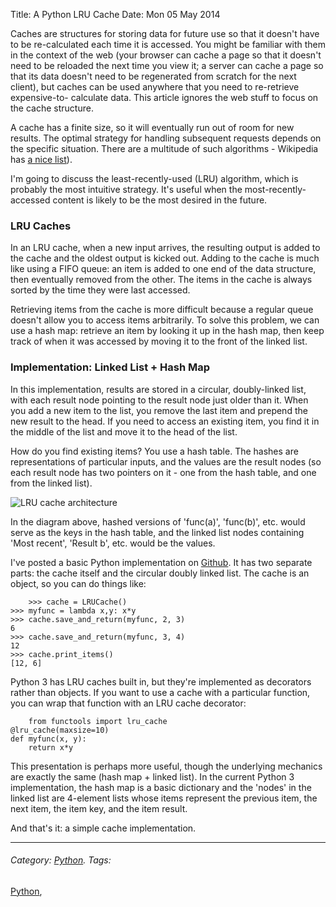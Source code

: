 Title: A Python LRU Cache
Date: Mon 05 May 2014

Caches are structures for storing data for future use so that it doesn't have
to be re-calculated each time it is accessed. You might be familiar with them
in the context of the web (your browser can cache a page so that it doesn't
need to be reloaded the next time you view it; a server can cache a page so
that its data doesn't need to be regenerated from scratch for the next
client), but caches can be used anywhere that you need to re-retrieve
expensive-to- calculate data. This article ignores the web stuff to focus on
the cache structure.

A cache has a finite size, so it will eventually run out of room for new
results. The optimal strategy for handling subsequent requests depends on the
specific situation. There are a multitude of such algorithms - Wikipedia has
[a nice list](https://en.wikipedia.org/wiki/Cache_algorithms)).

I'm going to discuss the least-recently-used (LRU) algorithm, which is
probably the most intuitive strategy. It's useful when the most-recently-
accessed content is likely to be the most desired in the future.

### LRU Caches

In an LRU cache, when a new input arrives, the resulting output is added to
the cache and the oldest output is kicked out. Adding to the cache is much
like using a FIFO queue: an item is added to one end of the data structure,
then eventually removed from the other. The items in the cache is always
sorted by the time they were last accessed.

Retrieving items from the cache is more difficult because a regular queue
doesn't allow you to access items arbitrarily. To solve this problem, we can
use a hash map: retrieve an item by looking it up in the hash map, then keep
track of when it was accessed by moving it to the front of the linked list.

### Implementation: Linked List + Hash Map

In this implementation, results are stored in a circular, doubly-linked list,
with each result node pointing to the result node just older than it. When you
add a new item to the list, you remove the last item and prepend the new
result to the head. If you need to access an existing item, you find it in the
middle of the list and move it to the head of the list.

How do you find existing items? You use a hash table. The hashes are
representations of particular inputs, and the values are the result nodes (so
each result node has two pointers on it - one from the hash table, and one
from the linked list).

![LRU cache architecture](/images/lru_cache.png)

In the diagram above, hashed versions of 'func(a)', 'func(b)', etc. would
serve as the keys in the hash table, and the linked list nodes containing
'Most recent', 'Result b', etc. would be the values.

I've posted a basic Python implementation on
[Github](https://github.com/KatrinaE/miniprojects/tree/master/lru-cache). It
has two separate parts: the cache itself and the circular doubly linked list.
The cache is an object, so you can do things like:

    
        >>> cache = LRUCache()
    >>> myfunc = lambda x,y: x*y
    >>> cache.save_and_return(myfunc, 2, 3)
    6
    >>> cache.save_and_return(myfunc, 3, 4)
    12
    >>> cache.print_items()
    [12, 6]
    

Python 3 has LRU caches built in, but they're implemented as decorators rather
than objects. If you want to use a cache with a particular function, you can
wrap that function with an LRU cache decorator:

    
        from functools import lru_cache
    @lru_cache(maxsize=10)
    def myfunc(x, y):
        return x*y
    

This presentation is perhaps more useful, though the underlying mechanics are
exactly the same (hash map + linked list). In the current Python 3
implementation, the hash map is a basic dictionary and the 'nodes' in the
linked list are 4-element lists whose items represent the previous item, the
next item, the item key, and the item result.

And that's it: a simple cache implementation.

* * *

###### Category: [Python](/category/python.html). Tags:
[Python](/tag/python.html),

